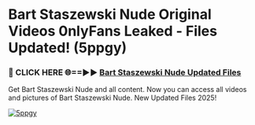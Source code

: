 # Bart Staszewski Nude Original Videos 0nlyFans Leaked - Files Updated! (5ppgy)

<h3>🔴 CLICK HERE 🌐==►► <a href="https://tinyurl.com/y5r63du9" rel="nofollow">Bart Staszewski Nude Updated Files</a></h3>

Get Bart Staszewski Nude and all content. Now you can access all videos and pictures of Bart Staszewski Nude. New Updated Files 2025!

[![5ppgy](https://i.imgur.com/UVo9nyh.gif)](https://tinyurl.com/y5r63du9)